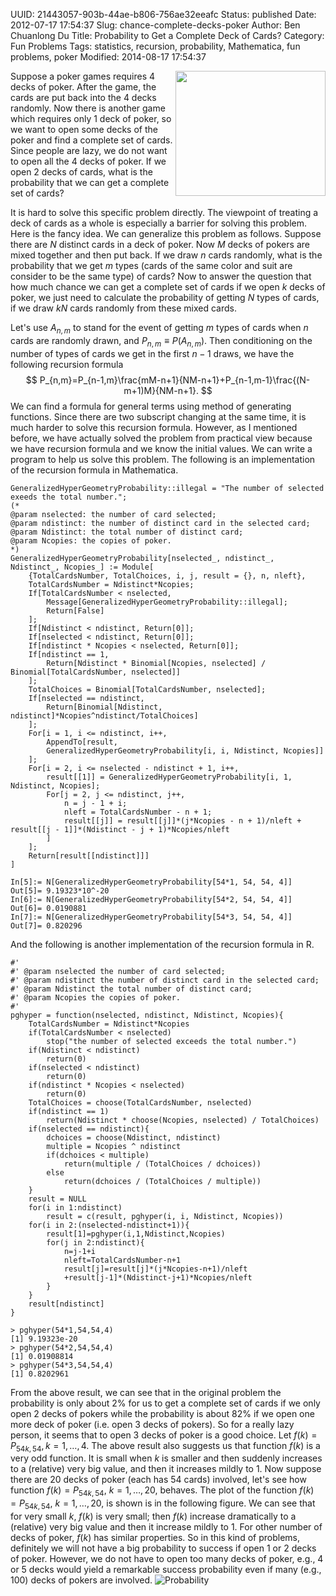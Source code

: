 UUID: 21443057-903b-44ae-b806-756ae32eeafc
Status: published
Date: 2012-07-17 17:54:37
Slug: chance-complete-decks-poker
Author: Ben Chuanlong Du
Title: Probability to Get a Complete Deck of Cards?
Category: Fun Problems
Tags: statistics, recursion, probability, Mathematica, fun problems, poker
Modified: 2014-08-17 17:54:37

[Probability]: http://www.legendu.net/media/poker/probability.png

<img src="http://www.legendu.net/media/poker/poker.jpg" height="200" width="240" align="right"/>

Suppose a poker games requires 4 decks of poker.
After the game, the cards are put back into the 4 decks randomly.
Now there is another game which requires only 1 deck of poker,
so we want to open some decks of the poker and find a complete set of cards.
Since people are lazy, 
we do not want to open all the 4 decks of poker.
If we open 2 decks of cards, 
what is the probability that we can get a complete set of cards?

It is hard to solve this specific problem directly.
The viewpoint of treating a deck of cards as a whole is especially a barrier for solving this problem.
Here is the fancy idea.
We can generalize this problem as follows.
Suppose there are $N$ distinct cards in a deck of poker.
Now $M$ decks of pokers are mixed together and then put back.
If we draw $n$ cards randomly,
what is the probability that we get $m$ types (cards of the same color and suit are consider to be the same type) of cards?
Now to answer the question that how much chance we can get a complete set of cards if we open $k$ decks of poker,
we just need to calculate the probability of getting $N$ types of cards,
if we draw $kN$ cards randomly from these mixed cards.


Let's use $A_{n,m}$ to stand for the event of getting $m$ types of cards when $n$ cards are randomly drawn,
and $P_{n,m}\equiv P(A_{n,m})$.
Then conditioning on the number of types of cards we get in the first $n-1$ draws,
we have the following recursion formula
    $$
    P_{n,m}=P_{n-1,m}\frac{mM-n+1}{NM-n+1}+P_{n-1,m-1}\frac{(N-m+1)M}{NM-n+1}.
    $$
We can find a formula for general terms using method of generating functions.
Since there are two subscript changing at the same time,
it is much harder to solve this recursion formula.
However, 
as I mentioned before, 
we have actually solved the problem from
practical view because we have recursion formula and we know the initial values.
We can write a program to help us solve this problem.
The following is an implementation of the recursion formula in Mathematica.

    GeneralizedHyperGeometryProbability::illegal = "The number of selected exeeds the total number.";
    (*
    @param nselected: the number of card selected;
    @param ndistinct: the number of distinct card in the selected card;
    @param Ndistinct: the total number of distinct card;
    @param Ncopies: the copies of poker.
    *)
    GeneralizedHyperGeometryProbability[nselected_, ndistinct_, Ndistinct_, Ncopies_] := Module[
        {TotalCardsNumber, TotalChoices, i, j, result = {}, n, nleft},
        TotalCardsNumber = Ndistinct*Ncopies;
        If[TotalCardsNumber < nselected, 
            Message[GeneralizedHyperGeometryProbability::illegal]; 
            Return[False]
        ];
        If[Ndistinct < ndistinct, Return[0]];
        If[nselected < ndistinct, Return[0]];
        If[ndistinct * Ncopies < nselected, Return[0]];
        If[ndistinct == 1,
            Return[Ndistinct * Binomial[Ncopies, nselected] / Binomial[TotalCardsNumber, nselected]]
        ];
        TotalChoices = Binomial[TotalCardsNumber, nselected];
        If[nselected == ndistinct,
            Return[Binomial[Ndistinct, ndistinct]*Ncopies^ndistinct/TotalChoices]
        ];
        For[i = 1, i <= ndistinct, i++,
            AppendTo[result, 
            GeneralizedHyperGeometryProbability[i, i, Ndistinct, Ncopies]]
        ];
        For[i = 2, i <= nselected - ndistinct + 1, i++,
            result[[1]] = GeneralizedHyperGeometryProbability[i, 1, Ndistinct, Ncopies];
            For[j = 2, j <= ndistinct, j++,
                n = j - 1 + i;
                nleft = TotalCardsNumber - n + 1;
                result[[j]] = result[[j]]*(j*Ncopies - n + 1)/nleft + result[[j - 1]]*(Ndistinct - j + 1)*Ncopies/nleft
            ]
        ];
        Return[result[[ndistinct]]]
    ]

    In[5]:= N[GeneralizedHyperGeometryProbability[54*1, 54, 54, 4]]
    Out[5]= 9.19323*10^-20
    In[6]:= N[GeneralizedHyperGeometryProbability[54*2, 54, 54, 4]]
    Out[6]= 0.0190881
    In[7]:= N[GeneralizedHyperGeometryProbability[54*3, 54, 54, 4]]
    Out[7]= 0.820296

And the following is another implementation of the recursion formula in R.

    #'
    #' @param nselected the number of card selected;
    #' @param ndistinct the number of distinct card in the selected card;
    #' @param Ndistinct the total number of distinct card;
    #' @param Ncopies the copies of poker.
    #'
    pghyper = function(nselected, ndistinct, Ndistinct, Ncopies){
        TotalCardsNumber = Ndistinct*Ncopies
        if(TotalCardsNumber < nselected)
            stop("the number of selected exceeds the total number.")
        if(Ndistinct < ndistinct)
            return(0)
        if(nselected < ndistinct)
            return(0)
        if(ndistinct * Ncopies < nselected)
            return(0)
        TotalChoices = choose(TotalCardsNumber, nselected)
        if(ndistinct == 1)
            return(Ndistinct * choose(Ncopies, nselected) / TotalChoices)
        if(nselected == ndistinct){
            dchoices = choose(Ndistinct, ndistinct)
            multiple = Ncopies ^ ndistinct
            if(dchoices < multiple)
                return(multiple / (TotalChoices / dchoices))
            else
                return(dchoices / (TotalChoices / multiple))
        }
        result = NULL
        for(i in 1:ndistinct)
            result = c(result, pghyper(i, i, Ndistinct, Ncopies))
        for(i in 2:(nselected-ndistinct+1)){
            result[1]=pghyper(i,1,Ndistinct,Ncopies)
            for(j in 2:ndistinct){
                n=j-1+i
                nleft=TotalCardsNumber-n+1
                result[j]=result[j]*(j*Ncopies-n+1)/nleft
                +result[j-1]*(Ndistinct-j+1)*Ncopies/nleft
            }
        }
        result[ndistinct]
    }

    > pghyper(54*1,54,54,4)
    [1] 9.19323e-20
    > pghyper(54*2,54,54,4)
    [1] 0.01908814
    > pghyper(54*3,54,54,4)
    [1] 0.8202961

From the above result,
we can see that in the original problem the probability 
is only about $2\%$ for us to get a complete set of cards
if we only open 2 decks of pokers 
while the probability is about $82\%$ if we open one more deck of poker (i.e. open 3 decks of pokers).
So for a really lazy person, it seems that to open 3 decks of poker is a good choice.
Let $f(k)=P_{54k,54}, k=1,\ldots, 4$.
The above result also suggests us that function $f(k)$ is a very odd function.
It is small when $k$ is smaller and then suddenly increases to a (relative) very big value,
and then it increases mildly to 1.
Now suppose there are 20 decks of poker (each has 54 cards) involved,
let's see how function $f(k)=P_{54k,54}$, $k=1,\ldots, 20$, behaves.
The plot of the function $f(k)=P_{54k,54}$, $k=1,\ldots, 20$, 
is shown is in the following figure. 
We can see that for very small $k$, $f(k)$ is very small;
then $f(k)$ increase dramatically to a (relative) very big value and then it increase mildly to 1.
For other number of decks of poker, $f(k)$ has similar properties.
So in this kind of problems, definitely we will not have a big probability to success if open 1 or 2
decks of poker. However, we do not have to open too many decks of poker, e.g., 4 or 5 decks would
yield a remarkable success probability even if many (e.g., 100) decks of pokers are involved.
![Probability][]
